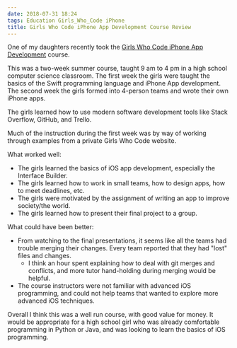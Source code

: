 ```yaml
---
date: 2018-07-31 18:24
tags: Education Girls_Who_Code iPhone
title: Girls Who Code iPhone App Development Course Review
---
```


One of my daughters recently took the [Girls Who Code iPhone App Development](https://girlswhocode.com/campus-iphone/)
course.

This was a two-week summer course, taught 9 am to 4 pm in a high school
computer science classroom. The first week the girls were taught the basics of
the Swift programming language and iPhone App development. The second week the
girls formed into 4-person teams and wrote their own iPhone apps.

The girls learned how to use modern software development tools like Stack
Overflow, GitHub, and Trello.

Much of the instruction during the first week was by way of working through
examples from a private Girls Who Code website.

What worked well:

* The girls learned the basics of iOS app development, especially the Interface Builder.
* The girls learned how to work in small teams, how to design apps, how to meet deadlines, etc.
* The girls were motivated by the assignment of writing an app to improve society/the world.
* The girls learned how to present their final project to a group.

What could have been better:

* From watching to the final presentations, it seems like all the teams had trouble merging their changes. Every team reported that they had "lost" files and changes.
  * I think an hour spent explaining how to deal with git merges and conflicts, and more tutor hand-holding during merging would be helpful.
* The course instructors were not familiar with advanced iOS programming, and could not help teams that wanted to explore more advanced iOS techniques.

Overall I think this was a well run course, with good value for money. It
would be appropriate for a high school girl who was already comfortable
programming in Python or Java, and was looking to learn the basics of iOS
programming.
